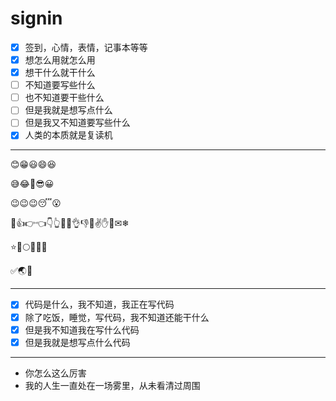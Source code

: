 # signin

- [x] 签到，心情，表情，记事本等等
- [x] 想怎么用就怎么用
- [x] 想干什么就干什么
- [ ] 不知道要写些什么
- [ ] 也不知道要干些什么
- [ ] 但是我就是想写点什么
- [ ] 但是我又不知道要写些什么
- [x] 人类的本质就是复读机

---

😊😁😃😄😆

😅😂🤣😎😀

😉😉😉😴😮

👐👍👉👈👇👆👊👋👌👎🙏✌✋✊✉❄

⭐🌙🌕🌔🌓🌑

✅🌏👀

---

- [x] 代码是什么，我不知道，我正在写代码
- [x] 除了吃饭，睡觉，写代码，我不知道还能干什么
- [x] 但是我不知道我在写什么代码
- [x] 但是我就是想写点什么代码

---

- 你怎么这么厉害
- 我的人生一直处在一场雾里，从未看清过周围
